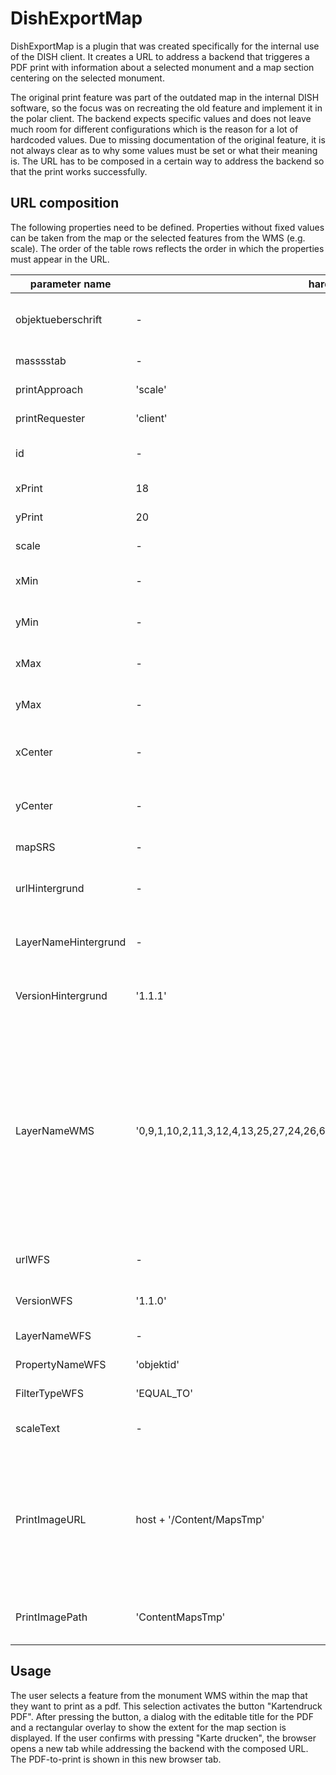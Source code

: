 # DishExportMap

DishExportMap is a plugin that was created specifically for the internal use of the DISH client. It creates a URL to address a backend that triggeres a PDF print with information about a selected monument and a map section centering on the selected monument.

The original print feature was part of the outdated map in the internal DISH software, so the focus was on recreating the old feature and implement it in the polar client. The backend expects specific values and does not leave much room for different configurations which is the reason for a lot of hardcoded values. Due to missing documentation of the original feature, it is not always clear as to why some values must be set or what their meaning is. The URL has to be composed in a certain way to address the backend so that the print works successfully. 

## URL composition

The following properties need to be defined. Properties without fixed values can be taken from the map or the selected features from the WMS (e.g. scale). The order of the table rows reflects the order in which the properties must appear in the URL.

| parameter name | hardcoded value | description |
| - | - | - |
| objektueberschrift | - | Title consisting of properties of the selected monument. |
| masssstab | - | Current scale of the map. |
| printApproach | 'scale' | No description available. |
| printRequester | 'client' | No description available. |
| id | - | Objectid of the selected monument. |
| xPrint | 18 | No description available. |
| yPrint | 20 | No description available. |
| scale | - | Current scale of the map. |
| xMin | - | Minimum x-value of the bounding box. |
| yMin | - | Minimum y-value of the bounding box. |
| xMax | - | Maximum x-value of the bounding box. |
| yMax | - | Maximum y-value of the bounding box. |
| xCenter | - | X-coordinate of the center for the map section. |
| yCenter | - | y-coordinate of the center for the map section. |
| mapSRS | - | EPSG for the map. |
| urlHintergrund | - | URL of the selected background layer. |
| LayerNameHintergrund | - | Name of the selected background layer. |
| VersionHintergrund | '1.1.1' | Version for background service ⚠️ Do not change. |
| LayerNameWMS | '0,9,1,10,2,11,3,12,4,13,25,27,24,26,6,15,19,30,20,31,21,32,22,33,23,34,29,36,28,35' | Layers from the wms to print. Since they differ from the monument configuration, they are hardcoded and taken from the configuration of the original application to recreate the right look for the map section. | 
| urlWFS | - | URL of the monument wfs. |
| VersionWFS | '1.1.0' |  Version for wfs ⚠️ Do not change. |
| LayerNameWFS | - | Layer for the wfs |
| PropertyNameWFS | 'objektid' | No description available. |
| FilterTypeWFS | 'EQUAL_TO' | No description available. |
| scaleText | - | The scale with unit, e.g. 1000 m. |
| PrintImageURL | host + '/Content/MapsTmp' | Propably the URL to the created map section. The host is set in the configuration of DishMapExport within the `createMap` call. |
| PrintImagePath | 'ContentMapsTmp' |  Propably the relative path to the created map section. |

## Usage

The user selects a feature from the monument WMS within the map that they want to print as a pdf. This selection activates the button "Kartendruck PDF". After pressing the button, a dialog with the editable title for the PDF and a rectangular overlay to show the extent for the map section is displayed. If the user confirms with pressing "Karte drucken", the browser opens a new tab while addressing the backend with the composed URL. The PDF-to-print is shown in this new browser tab.